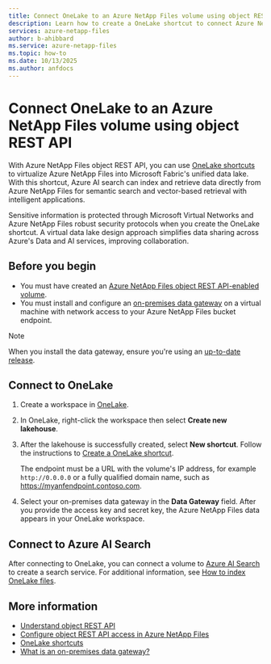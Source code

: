 ```yaml
---
title: Connect OneLake to an Azure NetApp Files volume using object REST API 
description: Learn how to create a OneLake shortcut to connect Azure NetApp Files to a unified data lake. 
services: azure-netapp-files
author: b-ahibbard
ms.service: azure-netapp-files
ms.topic: how-to
ms.date: 10/13/2025
ms.author: anfdocs
---
```

# Connect OneLake to an Azure NetApp Files volume using object REST API 

With Azure NetApp Files object REST API, you can use [OneLake shortcuts](/fabric/onelake/onelake-shortcuts) to virtualize Azure NetApp Files into Microsoft Fabric's unified data lake. With this shortcut, Azure AI search can index and retrieve data directly from Azure NetApp Files for semantic search and vector-based retrieval with intelligent applications. 

Sensitive information is protected through Microsoft Virtual Networks and Azure NetApp Files robust security protocols when you create the OneLake shortcut. A virtual data lake design approach simplifies data sharing across Azure's Data and AI services, improving collaboration.  
## Before you begin 

- You must have created an [Azure NetApp Files object REST API-enabled volume](object-rest-api-access-configure.md).
- You must install and configure an [on-premises data gateway](/data-integration/gateway/service-gateway-install#download-and-install-a-standard-gateway) on a virtual machine with network access to your Azure NetApp Files bucket endpoint.

>[!NOTE]
>When you install the data gateway, ensure you're using an [up-to-date release](/data-integration/gateway/service-gateway-install). 

## Connect to OneLake

1. Create a workspace in [OneLake](/fabric/onelake/create-lakehouse-onelake).
1. In OneLake, right-click the workspace then select 
**Create new lakehouse**.
1. After the lakehouse is successfully created, select **New shortcut**. Follow the instructions to [Create a OneLake shortcut](/fabric/onelake/create-onelake-shortcut). 

    The endpoint must be a URL with the volume's IP address, for example `http://0.0.0.0` or a fully qualified domain name, such as https://myanfendpoint.contoso.com.
1. Select your on-premises data gateway in the **Data Gateway** field. After you provide the access key and secret key, the Azure NetApp Files data appears in your OneLake workspace.


##  Connect to Azure AI Search

After connecting to OneLake, you can connect a volume to [Azure AI Search](/azure/search/search-what-is-azure-search) to create a search service. For additional information, see [How to index OneLake files](/azure/search/search-how-to-index-onelake-files).

## More information 

* [Understand object REST API](object-rest-api-introduction.md)
* [Configure object REST API access in Azure NetApp Files](object-rest-api-access-configure.md)
* [OneLake shortcuts](/fabric/onelake//onelake-shortcuts)
* [What is an on-premises data gateway?](/data-integration/gateway/service-gateway-onprem)